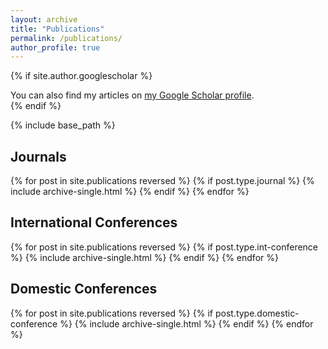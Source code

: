 ```yaml
---
layout: archive
title: "Publications"
permalink: /publications/
author_profile: true
---
```


{% if site.author.googlescholar %}
  <div class="wordwrap">You can also find my articles on <a href="{{site.author.googlescholar}}">my Google Scholar profile</a>.</div>
{% endif %}

{% include base_path %}

## Journals
{% for post in site.publications reversed %}
  {% if post.type.journal %}
    {% include archive-single.html %}
  {% endif %}
{% endfor %}

## International Conferences
{% for post in site.publications reversed %}
  {% if post.type.int-conference %}
    {% include archive-single.html %}
  {% endif %}
{% endfor %}

## Domestic Conferences
{% for post in site.publications reversed %}
  {% if post.type.domestic-conference %}
    {% include archive-single.html %}
  {% endif %}
{% endfor %}
